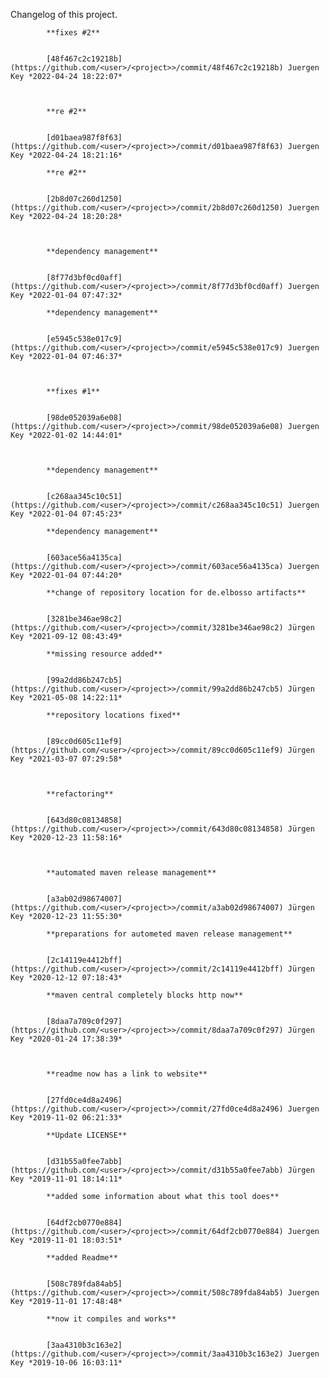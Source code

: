 Changelog of this project.


            **fixes #2**


            [48f467c2c19218b](https://github.com/<user>/<project>>/commit/48f467c2c19218b) Juergen Key *2022-04-24 18:22:07*



            **re #2**


            [d01baea987f8f63](https://github.com/<user>/<project>>/commit/d01baea987f8f63) Juergen Key *2022-04-24 18:21:16*

            **re #2**


            [2b8d07c260d1250](https://github.com/<user>/<project>>/commit/2b8d07c260d1250) Juergen Key *2022-04-24 18:20:28*



            **dependency management**


            [8f77d3bf0cd0aff](https://github.com/<user>/<project>>/commit/8f77d3bf0cd0aff) Juergen Key *2022-01-04 07:47:32*

            **dependency management**


            [e5945c538e017c9](https://github.com/<user>/<project>>/commit/e5945c538e017c9) Juergen Key *2022-01-04 07:46:37*



            **fixes #1**


            [98de052039a6e08](https://github.com/<user>/<project>>/commit/98de052039a6e08) Juergen Key *2022-01-02 14:44:01*



            **dependency management**


            [c268aa345c10c51](https://github.com/<user>/<project>>/commit/c268aa345c10c51) Juergen Key *2022-01-04 07:45:23*

            **dependency management**


            [603ace56a4135ca](https://github.com/<user>/<project>>/commit/603ace56a4135ca) Juergen Key *2022-01-04 07:44:20*

            **change of repository location for de.elbosso artifacts**


            [3281be346ae98c2](https://github.com/<user>/<project>>/commit/3281be346ae98c2) Jürgen Key *2021-09-12 08:43:49*

            **missing resource added**


            [99a2dd86b247cb5](https://github.com/<user>/<project>>/commit/99a2dd86b247cb5) Jürgen Key *2021-05-08 14:22:11*

            **repository locations fixed**


            [89cc0d605c11ef9](https://github.com/<user>/<project>>/commit/89cc0d605c11ef9) Jürgen Key *2021-03-07 07:29:58*



            **refactoring**


            [643d80c08134858](https://github.com/<user>/<project>>/commit/643d80c08134858) Jürgen Key *2020-12-23 11:58:16*



            **automated maven release management**


            [a3ab02d98674007](https://github.com/<user>/<project>>/commit/a3ab02d98674007) Jürgen Key *2020-12-23 11:55:30*

            **preparations for autometed maven release management**


            [2c14119e4412bff](https://github.com/<user>/<project>>/commit/2c14119e4412bff) Jürgen Key *2020-12-12 07:18:43*

            **maven central completely blocks http now**


            [8daa7a709c0f297](https://github.com/<user>/<project>>/commit/8daa7a709c0f297) Jürgen Key *2020-01-24 17:38:39*



            **readme now has a link to website**


            [27fd0ce4d8a2496](https://github.com/<user>/<project>>/commit/27fd0ce4d8a2496) Juergen Key *2019-11-02 06:21:33*

            **Update LICENSE**


            [d31b55a0fee7abb](https://github.com/<user>/<project>>/commit/d31b55a0fee7abb) Jürgen Key *2019-11-01 18:14:11*

            **added some information about what this tool does**


            [64df2cb0770e884](https://github.com/<user>/<project>>/commit/64df2cb0770e884) Juergen Key *2019-11-01 18:03:51*

            **added Readme**


            [508c789fda84ab5](https://github.com/<user>/<project>>/commit/508c789fda84ab5) Juergen Key *2019-11-01 17:48:48*

            **now it compiles and works**


            [3aa4310b3c163e2](https://github.com/<user>/<project>>/commit/3aa4310b3c163e2) Juergen Key *2019-10-06 16:03:11*


